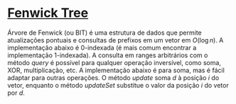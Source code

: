 # [Fenwick Tree](fenwick_tree.cpp)

Árvore de Fenwick (ou BIT) é uma estrutura de dados que permite atualizações pontuais e consultas de prefixos em um vetor em $O(\log n)$. A implementação abaixo é 0-indexada (é mais comum encontrar a implementação 1-indexada). A consulta em ranges arbitrários com o método $query$ é possível para qualquer operação inversível, como soma, XOR, multiplicação, etc. A implementação abaixo é para soma, mas é fácil adaptar para outras operações. O método $update$ soma $d$ à posição $i$ do vetor, enquanto o método $updateSet$ substitue o valor da posição $i$ do vetor por $d$.